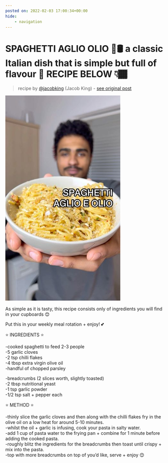 ```yaml
---
posted on: 2022-02-03 17:00:34+00:00
hide:
    - navigation
---
```


# SPAGHETTI AGLIO OLIO 🧄🛢 a classic Italian dish that is simple but full of flavour 🤩 RECIPE BELOW 👇🏾  

> recipe by [@jacobking](https://www.instagram.com/jacobking/) 
(Jacob King) - [see original post](https://instagram.com/p/CZhdARSh59B)

![](../img/jacobking_03-02-2022_1702.png)

  
As simple as it is tasty, this recipe consists only of ingredients you will find in your cupboards 😊  
  
Put this in your weekly meal rotation + enjoy! 💕   
  
⭐️ INGREDIENTS ⭐️   
  
-cooked spaghetti to feed 2-3 people  
-5 garlic cloves  
-2 tsp chilli flakes  
-4 tbsp extra virgin olive oil   
-handful of chopped parsley  
  
-breadcrumbs (2 slices worth, slightly toasted)  
-2 tbsp nutritional yeast  
-1 tsp garlic powder  
-1/2 tsp salt + pepper each  
  
⭐️ METHOD ⭐️   
  
-thinly slice the garlic cloves and then along with the chilli flakes fry in the olive oil on a low heat for around 5-10 minutes.  
-whilst the oil + garlic is infusing, cook your pasta in salty water.  
-add 1 cup of pasta water to the frying pan + combine for 1 minute before adding the cooked pasta.  
-roughly blitz the ingredients for the breadcrumbs then toast until crispy + mix into the pasta.  
-top with more breadcrumbs on top of you’d like, serve + enjoy 😊   
